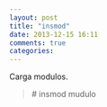 ```yaml
---
layout: post
title: "insmod"
date: 2013-12-15 16:11
comments: true
categories: 
---
```

Carga modulos.

>\# insmod mudulo


